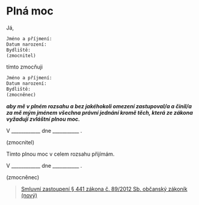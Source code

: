 # Plná moc

Já,

```txt
Jméno a příjmení:
Datum narození:
Bydliště:
(zmocnitel)
```

tímto zmocňuji

```txt
Jméno a příjmení:
Datum narození:
Bydliště:
(zmocněnec)
```

***aby mě v plném rozsahu a bez jakéhokoli omezení zastupoval/a a činil/a za mě mým jménem všechna právní jednání kromě těch, která ze zákona vyžadují zvláštní plnou moc.***

V ____________ dne ___________ .

(zmocnitel)



Tímto plnou moc v celem rozsahu přijímám.

V ____________ dne ___________ .

(zmocněnec)

> [Smluvní zastoupení § 441 zákona č. 89/2012 Sb. občanský zákoník (nový)](https://www.zakonyprolidi.cz/cs/2012-89#p441)
